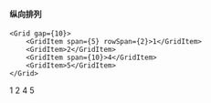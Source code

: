 <script lang="ts">
    import { Grid, GridItem } from '$lib'
</script>

#### 纵向排列

```svelte
<Grid gap={10}>
    <GridItem span={5} rowSpan={2}>1</GridItem>
    <GridItem>2</GridItem>
    <GridItem span={10}>4</GridItem>
    <GridItem>5</GridItem>
</Grid>
```

<div class="gird-demo">
    <Grid gap={10} autoRows="50px">
        <GridItem span={5} rowSpan={2}>
            1
        </GridItem>
        <GridItem>2</GridItem>
        <GridItem span={10}>4</GridItem>
        <GridItem>5</GridItem>
    </Grid>
</div>

<style lang="scss">
    .gird-demo :global(.o-grid-item) {
        background-color: #f5f5f5;
        border-radius: 5px;
        display: flex;
        align-items: center;
        justify-content: center;
    }
</style>